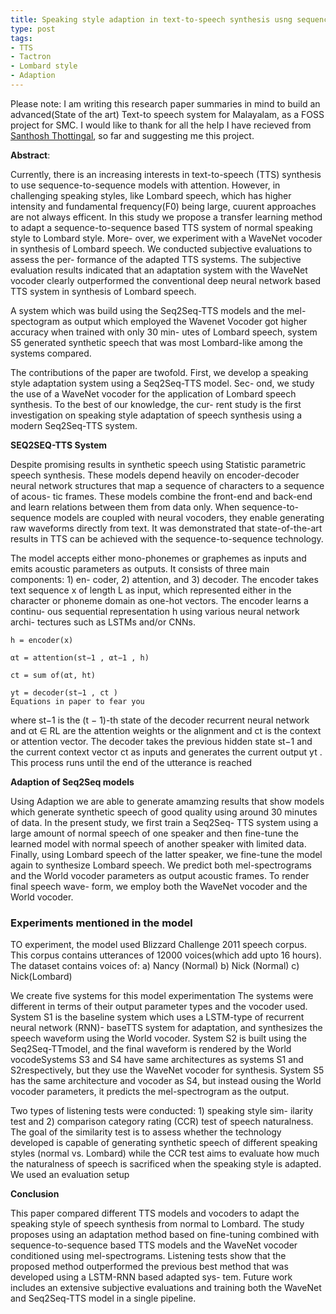 ```yaml
---
title: Speaking style adaption in text-to-speech synthesis usng sequence-to-sequence models with attention
type: post
tags:
- TTS
- Tactron 
- Lombard style
- Adaption
---
```


Please note: I am writing this research paper summaries in mind to build an advanced(State of the art) Text-to speech system for Malayalam, as a FOSS project for SMC.
I would like to thank for all the help I have recieved from [Santhosh Thottingal](https://thottingal.in/), so far and
suggesting me this project.

**Abstract**:

Currently, there is an increasing interests in text-to-speech (TTS) synthesis to use sequence-to-sequence models with attention. However, in challenging speaking styles, like Lombard speech,
which has higher intensity and fundamental frequency(F0) being large, cuurent approaches are not always efficent.
In this study we
propose a transfer learning method to adapt a sequence-to-sequence
based TTS system of normal speaking style to Lombard style. More-
over, we experiment with a WaveNet vocoder in synthesis of Lombard speech. We conducted subjective evaluations to assess the per-
formance of the adapted TTS systems. The subjective evaluation results indicated that an adaptation system with the WaveNet vocoder
clearly outperformed the conventional deep neural network based
TTS system in synthesis of Lombard speech.

A system which was build using the Seq2Seq-TTS models and the mel-spectogram as output which employed the Wavenet
Vocoder got higher accuracy when trained with only 30 min-
utes of Lombard speech, system S5 generated synthetic speech that
was most Lombard-like among the systems compared.

The contributions of the paper are twofold. First, we develop a
speaking style adaptation system using a Seq2Seq-TTS model. Sec-
ond, we study the use of a WaveNet vocoder for the application
of Lombard speech synthesis. To the best of our knowledge, the cur-
rent study is the first investigation on speaking style adaptation of
speech synthesis using a modern Seq2Seq-TTS system.

 
**SEQ2SEQ-TTS System**

Despite promising results in synthetic speech using Statistic parametric speech synthesis.
These models depend heavily on encoder-decoder neural network
structures that map a sequence of characters to a sequence of acous-
tic frames. These models combine the front-end and back-end and
learn relations between them from data only. When sequence-to-
sequence models are coupled with neural vocoders, they enable
generating raw waveforms directly from text. It was
demonstrated that state-of-the-art results in TTS can be achieved
with the sequence-to-sequence technology.

The model accepts
either mono-phonemes or graphemes as inputs and emits acoustic
parameters as outputs. It consists of three main components: 1) en-
coder, 2) attention, and 3) decoder. The encoder takes text sequence
x of length L as input, which represented either in the character or
phoneme domain as one-hot vectors. The encoder learns a continu-
ous sequential representation h using various neural network archi-
tectures such as LSTMs and/or CNNs.

```
h = encoder(x)

αt = attention(st−1 , αt−1 , h)

ct = sum of(αt, ht)

yt = decoder(st−1 , ct )
Equations in paper to fear you
```
where st−1 is the (t − 1)-th state of the decoder recurrent neural
network and αt ∈ RL are the attention weights or the alignment and
ct is the context or attention vector. The decoder takes the previous
hidden state st−1 and the current context vector ct as inputs and
generates the current output yt . This process runs until the end of
the utterance is reached

**Adaption of Seq2Seq models**

Using Adaption we are able to generate amamzing results that show models which generate
synthetic speech of good quality using around
30 minutes of data. In the present study, we first train a Seq2Seq-
TTS system using a large amount of normal speech of one speaker
and then fine-tune the learned model with normal speech of another
speaker with limited data. Finally, using Lombard speech of the
latter speaker, we fine-tune the model again to synthesize Lombard
speech. We predict both mel-spectrograms and the World vocoder
parameters as output acoustic frames. To render final speech wave-
form, we employ both the WaveNet vocoder and the World vocoder.


### Experiments mentioned in the model

TO experiment, the model used Blizzard Challenge 2011 speech corpus. This corpus contains utterances of 12000
voices(which add upto 16 hours). The dataset contains voices of:
a) Nancy (Normal)
b) Nick (Normal)
c) Nick(Lombard)

We create five systems for this model experimentation
The systems were different in terms of their output parameter types and the vocoder used. System S1 is the baseline system
which uses a LSTM-type of recurrent neural network (RNN)- baseTTS system for adaptation, and synthesizes the speech waveform using the World vocoder. System S2 is built using the Seq2Seq-TTmodel, and the final waveform is rendered by the World vocodeSystems S3 and S4 have same architectures as systems S1 and S2respectively, but they use the WaveNet vocoder for synthesis. System S5 has the same architecture and vocoder as S4, but instead ousing the World vocoder parameters, it predicts the mel-spectrogram
as the output.

Two types of listening tests were conducted: 1) speaking style sim-
ilarity test and 2) comparison category rating (CCR) test of speech
naturalness. The goal of the similarity test is to assess whether the
technology developed is capable of generating synthetic speech of
different speaking styles (normal vs. Lombard) while the CCR test
aims to evaluate how much the naturalness of speech is sacrificed
when the speaking style is adapted. We used an evaluation setup



**Conclusion**

This paper compared different TTS models and vocoders to adapt
the speaking style of speech synthesis from normal to Lombard.
The study proposes using an adaptation method based on fine-tuning
combined with sequence-to-sequence based TTS models and the
WaveNet vocoder conditioned using mel-spectrograms. Listening
tests show that the proposed method outperformed the previous best
method that was developed using a LSTM-RNN based adapted sys-
tem. Future work includes an extensive subjective evaluations and
training both the WaveNet and Seq2Seq-TTS model in a single
pipeline.


